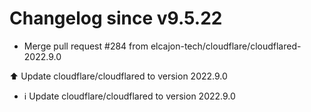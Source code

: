 # Changelog since v9.5.22
- Merge pull request #284 from elcajon-tech/cloudflare/cloudflared-2022.9.0

⬆️ Update cloudflare/cloudflared to version 2022.9.0 
- ℹ️ Update cloudflare/cloudflared to version 2022.9.0 
